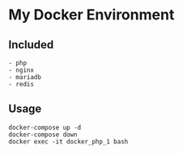 # My Docker Environment

## Included
    - php
    - nginx
    - mariadb
    - redis

## Usage
    docker-compose up -d
    docker-compose down
    docker exec -it docker_php_1 bash